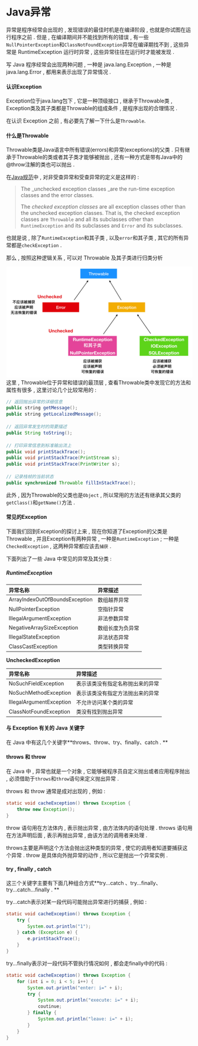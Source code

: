 # Java异常

异常是程序经常会出现的 , 发现错误的最佳时机是在编译阶段 , 也就是你试图在运行程序之前 . 但是 , 在编译期间并不能找到所有的错误 , 有一些 `NullPointerException`和`ClassNotFoundException`异常在编译期找不到 , 这些异常是 RuntimeException 运行时异常 , 这些异常往往在运行时才能被发现 .

写 Java 程序经常会出现两种问题 , 一种是 java.lang.Exception , 一种是 java.lang.Error , 都用来表示出现了异常情况 .

#### 认识Exception

Exception位于java.lang包下 , 它是一种顶级接口 , 继承于Throwable类 , Exception类及其子类都是Throwable的组成条件 , 是程序出现的合理情况 .

在认识 Exception 之前 , 有必要先了解一下什么是`Throwable`.

#### 什么是Throwable

Throwable类是Java语言中所有错误\(errors\)和异常\(exceptions\)的父类 . 只有继承于Throwable的类或者其子类才能够被抛出 , 还有一种方式是带有Java中的@throw注解的类也可以抛出 .

在[Java规范](https://docs.oracle.com/javase/specs/jls/se9/html/jls-11.html#jls-11.1.1)中 , 对非受查异常和受查异常的定义是这样的 :

> The \_unchecked exception classes \_are the run-time exception classes and the error classes.
>
> The _checked exception classes_ are all exception classes other than the unchecked exception classes. That is, the checked exception classes are `Throwable` and all its subclasses other than `RuntimeException` and its subclasses and `Error` and its subclasses.

也就是说 , 除了`RuntimeException`和其子类 , 以及`error`和其子类 , 其它的所有异常都是`checkException` .

那么 , 按照这种逻辑关系 , 可以对 Throwable 及其子类进行归类分析

![](/assets/throwableclass.png)这里 , Throwable位于异常和错误的最顶层 , 查看Throwable类中发现它的方法和属性有很多 , 这里讨论几个比较常用的 :

```java
// 返回抛出异常的详细信息
public string getMessage();
public string getLocalizedMessage();

// 返回异常发生时的简要描述
public String toString();

// 打印异常信息到标准输出流上
public void printStackTrace();
public void printStackTrace(PrintStream s);
public void printStackTrace(PrintWriter s);

// 记录栈帧的当前状态
public synchronized Throwable fillInStackTrace();
```

此外 , 因为Throwable的父类也是`Object` , 所以常用的方法还有继承其父类的`getClass()`和`getName()`方法 .

#### 常见的Exception

下面我们回到Exception的探讨上来 , 现在你知道了Exception的父类是Throwable , 并且Exception有两种异常 , 一种是`RuntimeException` ; 一种是`CheckedException` , 这两种异常都应该去`捕获` .

下面列出了一些 Java 中常见的异常及其分类 :

##### RuntimeException

| 异常名称 | 异常描述 |
| :--- | :--- |
| ArrayIndexOutOfBoundsException | 数组越界异常 |
| NullPointerException | 空指针异常 |
| IllegalArgumentException | 非法参数异常 |
| NegativeArraySizeException | 数组长度为负异常 |
| IllegalStateException | 非法状态异常 |
| ClassCastException | 类型转换异常 |

**UncheckedException**

| 异常名称 | 异常描述 |
| :--- | :--- |
| NoSuchFieldException | 表示该类没有指定名称抛出来的异常 |
| NoSuchMethodException | 表示该类没有指定方法抛出来的异常 |
| IllegalArgumentException | 不允许访问某个类的异常 |
| ClassNotFoundException | 类没有找到抛出异常 |

#### 与 Exception 有关的 Java 关键字

在 Java 中有这几个关键字**throws、throw、try、finally、catch . **

#### throws 和 throw

在 Java 中 , 异常也就是一个对象 , 它能够被程序员自定义抛出或者应用程序抛出 , 必须借助于`throws`和`throw`语句来定义抛出异常 .

throws 和 throw 通常是成对出现的 , 例如 :

```java
static void cacheException() throws Exception {
    throw new Exception();
}
```

throw 语句用在方法体内 , 表示抛出异常 , 由方法体内的语句处理 . throws 语句用在方法声明后面 , 表示再抛出异常 , 由该方法的调用者来处理 .

throws主要是声明这个方法会抛出这种类型的异常 , 使它的调用者知道要捕获这个异常 . throw 是具体向外抛异常的动作 , 所以它是抛出一个异常实例 .

#### try , finally , catch

这三个关键字主要有下面几种组合方式**try...catch 、try...finally、try...catch...finally . **

try...catch表示对某一段代码可能抛出异常进行的捕获 , 例如 :

```java
static void cacheException() throws Exception {
    try {
        System.out.println("1");
    } catch (Exception e) {
        e.printStackTrace();
    }
}
```

try...finally表示对一段代码不管执行情况如何 , 都会走finally中的代码 :

```java
static void cacheException() throws Exception {
    for (int i = 0; i < 5; i++) {
        System.out.println("enter: i=" + i);
        try {
            System.out.println("execute: i=" + i);
            coutinue;
        } finally {
            System.out.println("leave: i=" + i);
        }
    }
}
```



